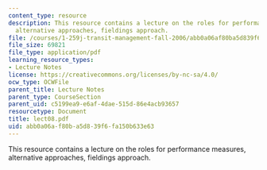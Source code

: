 ```yaml
---
content_type: resource
description: This resource contains a lecture on the roles for performance measures,
  alternative approaches, fieldings approach.
file: /courses/1-259j-transit-management-fall-2006/abb0a06af80ba5d839f6fa150b633e63_lect08.pdf
file_size: 69821
file_type: application/pdf
learning_resource_types:
- Lecture Notes
license: https://creativecommons.org/licenses/by-nc-sa/4.0/
ocw_type: OCWFile
parent_title: Lecture Notes
parent_type: CourseSection
parent_uid: c5199ea9-e6af-4dae-515d-86e4acb93657
resourcetype: Document
title: lect08.pdf
uid: abb0a06a-f80b-a5d8-39f6-fa150b633e63
---
```

This resource contains a lecture on the roles for performance measures, alternative approaches, fieldings approach.